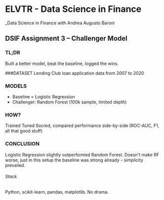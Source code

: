 # ELVTR - Data Science in Finance
_Data Science in Finance with Andrea Augusto Baroni

## DSIF Assignment 3 – Challenger Model

### TL;DR
Built a better model, beat the baseline, logged the wins.

###DATASET
Lending Club loan application data from 2007 to 2020

### MODELS
- Baseline = Logistic Regression
- Challenger: Random Forest (100k sample, limited depth)

### HOW? 
Trained Tuned Socred, compared performance side-by-side (ROC-AUC, F1, all that good stuff)

### CONCLUSION
Logistic Regression slightly outperformed Random Forest. Doesn't make RF worse, just in this setup the baseline was strong already - simplicity prevailed.


###### Stack
Python, scikit-learn, pandas, matplotlib. No drama.

